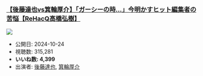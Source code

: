 ### [【後藤達也vs箕輪厚介】「ガーシーの時…」今明かすヒット編集者の苦悩【ReHacQ高橋弘樹】](https://www.youtube.com/watch?v=C7xJDsCw9og)
[![](https://img.youtube.com/vi/C7xJDsCw9og/sddefault.jpg)](https://www.youtube.com/watch?v=C7xJDsCw9og)
-   公開日: 2024-10-24
-   視聴数: 315,281
-   **いいね数: 4,399**
-   出演者: [後藤達也](/rehacq_fan/people/後藤達也 "wikilink"), [箕輪厚介](/rehacq_fan/people/箕輪厚介 "wikilink")
